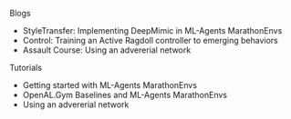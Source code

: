 


Blogs
* StyleTransfer: Implementing DeepMimic in ML-Agents MarathonEnvs
* Control: Training an Active Ragdoll controller to emerging behaviors
* Assault Course: Using an advererial network 



Tutorials 
* Getting started with ML-Agents MarathonEnvs
* OpenAL.Gym Baselines and ML-Agents MarathonEnvs
* Using an advererial network 






